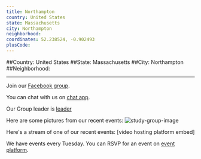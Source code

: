 ```yaml
---
title: Northampton
country: United States
state: Massachusetts
city: Northampton
neighborhood: 
coordinates: 52.238524, -0.902493
plusCode:
---
```


##Country: United States
##State: Massachusetts
##City: Northampton
##Neighborhood: 
*****
Join our [Facebook group](https://www.facebook.com/groups/free.code.camp.northampton.mass).

You can chat with us on [chat app]().

Our Group leader is [leader]()

Here are some pictures from our recent events:
![study-group-image]()

Here's a stream of one of our recent events:
[video hosting platform embed]

We have events every Tuesday. You can RSVP for an event on [event platform]().
